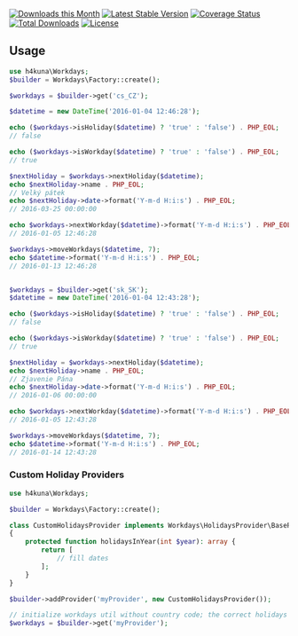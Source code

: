 [![Downloads this Month](https://img.shields.io/packagist/dm/h4kuna/workdays.svg)](https://packagist.org/packages/h4kuna/workdays)
[![Latest Stable Version](https://poser.pugx.org/h4kuna/workdays/v/stable?format=flat)](https://packagist.org/packages/h4kuna/workdays)
[![Coverage Status](https://coveralls.io/repos/github/h4kuna/workdays/badge.svg?branch=master)](https://coveralls.io/github/h4kuna/workdays?branch=master)
[![Total Downloads](https://poser.pugx.org/h4kuna/workdays/downloads?format=flat)](https://packagist.org/packages/h4kuna/workdays)
[![License](https://poser.pugx.org/h4kuna/workdays/license?format=flat)](https://packagist.org/packages/h4kuna/workdays)

Usage
-------------

```php
use h4kuna\Workdays;
$builder = Workdays\Factory::create();

$workdays = $builder->get('cs_CZ');

$datetime = new DateTime('2016-01-04 12:46:28');

echo ($workdays->isHoliday($datetime) ? 'true' : 'false') . PHP_EOL;
// false

echo ($workdays->isWorkday($datetime) ? 'true' : 'false') . PHP_EOL;
// true

$nextHoliday = $workdays->nextHoliday($datetime);
echo $nextHoliday->name . PHP_EOL;
// Velký pátek
echo $nextHoliday->date->format('Y-m-d H:i:s') . PHP_EOL;
// 2016-03-25 00:00:00

echo $workdays->nextWorkday($datetime)->format('Y-m-d H:i:s') . PHP_EOL;
// 2016-01-05 12:46:28

$workdays->moveWorkdays($datetime, 7);
echo $datetime->format('Y-m-d H:i:s') . PHP_EOL;
// 2016-01-13 12:46:28


$workdays = $builder->get('sk_SK');
$datetime = new DateTime('2016-01-04 12:43:28');

echo ($workdays->isHoliday($datetime) ? 'true' : 'false') . PHP_EOL;
// false

echo ($workdays->isWorkday($datetime) ? 'true' : 'false') . PHP_EOL;
// true

$nextHoliday = $workdays->nextHoliday($datetime);
echo $nextHoliday->name . PHP_EOL;
// Zjavenie Pána
echo $nextHoliday->date->format('Y-m-d H:i:s') . PHP_EOL;
// 2016-01-06 00:00:00

echo $workdays->nextWorkday($datetime)->format('Y-m-d H:i:s') . PHP_EOL;
// 2016-01-05 12:43:28

$workdays->moveWorkdays($datetime, 7);
echo $datetime->format('Y-m-d H:i:s') . PHP_EOL;
// 2016-01-14 12:43:28

```

### Custom Holiday Providers

```php
use h4kuna\Workdays;

$builder = Workdays\Factory::create();

class CustomHolidaysProvider implements Workdays\HolidaysProvider\BaseProvider
{
    protected function holidaysInYear(int $year): array {
        return [
            // fill dates        
        ];
    }
}

$builder->addProvider('myProvider', new CustomHolidaysProvider());

// initialize workdays util without country code; the correct holidays provider is not yet available
$workdays = $builder->get('myProvider');
```
